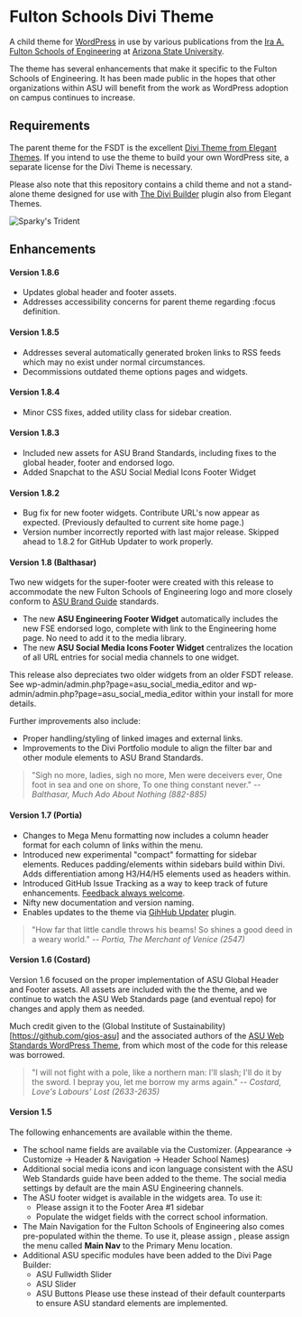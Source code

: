 # Fulton Schools Divi Theme #

A child theme for [WordPress](http://wordpress.org) in use by various publications from the [Ira A. Fulton Schools of Engineering](http://engineering.asu.edu) at [Arizona State University](http://asu.edu). 

The theme has several enhancements that make it specific to the Fulton Schools of Engineering. It has been made public in the hopes that other organizations within ASU will benefit from the work as WordPress adoption on campus continues to increase.

## Requirements ##

The parent theme for the FSDT is the excellent [Divi Theme from Elegant Themes](http://www.elegantthemes.com/gallery/divi/). If you intend to use the theme to build your own WordPress site, a separate license for the Divi Theme is necessary. 

Please also note that this repository contains a child theme and not a stand-alone theme designed for use with [The Divi Builder](http://www.elegantthemes.com/plugins/divi-builder/) plugin also from Elegant Themes. 

![Sparky's Trident](https://brandguide.asu.edu/sites/default/files/styles/panopoly_image_original/public/asu_brandhq_images_master_pitchfork_0.png?itok=CdnAzLZW)

## Enhancements ##

#### Version 1.8.6 ####
* Updates global header and footer assets.
* Addresses accessibility concerns for parent theme regarding :focus definition.

#### Version 1.8.5 ####
* Addresses several automatically generated broken links to RSS feeds which may no exist under normal circumstances.
* Decommissions outdated theme options pages and widgets.

#### Version 1.8.4 ####
* Minor CSS fixes, added utility class for sidebar creation. 

#### Version 1.8.3 ####
* Included new assets for ASU Brand Standards, including fixes to the global header, footer and endorsed logo. 
* Added Snapchat to the ASU Social Medial Icons Footer Widget

#### Version 1.8.2 ####
* Bug fix for new footer widgets. Contribute URL's now appear as expected. (Previously defaulted to current site home page.)
* Version number incorrectly reported with last major release. Skipped ahead to 1.8.2 for GitHub Updater to work properly.

#### Version 1.8 (Balthasar) ####

Two new widgets for the super-footer were created with this release to accommodate the new Fulton Schools of Engineering logo and more closely conform to [ASU Brand Guide](https://brandguide.asu.edu/web-standards/enterprise/super-footer) standards.
* The new **ASU Engineering Footer Widget** automatically includes the new FSE endorsed logo, complete with link to the Engineering home page. No need to add it to the media library.
* The new **ASU Social Media Icons Footer Widget** centralizes the location of all URL entries for social media channels to one widget.

This release also depreciates two older widgets from an older FSDT release. See wp-admin/admin.php?page=asu_social_media_editor and wp-admin/admin.php?page=asu_social_media_editor within your install for more details.

Further improvements also include:
* Proper handling/styling of linked images and external links. 
* Improvements to the Divi Portfolio module to align the filter bar and other module elements to ASU Brand Standards.

> "Sigh no more, ladies, sigh no more, Men were deceivers ever, One foot in sea and one on shore, To one thing constant never."
-- *Balthasar, Much Ado About Nothing (882-885)*

#### Version 1.7 (Portia) ####

* Changes to Mega Menu formatting now includes a column header format for each column of links within the menu.
* Introduced new experimental "compact" formatting for sidebar elements. Reduces padding/elements within sidebars build within Divi. Adds differentiation among H3/H4/H5 elements used as headers within.
* Introduced GitHub Issue Tracking as a way to keep track of future enhancements. [Feedback always welcome](https://github.com/fsoe-asu/fultonSchoolsDiviTheme/issues).
* Nifty new documentation and version naming.
* Enables updates to the theme via [GihHub Updater](https://github.com/afragen/github-updater) plugin.

> "How far that little candle throws his beams! So shines a good deed in a weary world."
-- *Portia, The Merchant of Venice (2547)*

#### Version 1.6 (Costard) ####

Version 1.6 focused on the proper implementation of ASU Global Header and Footer assets. All assets are included with the the theme, and we continue to watch the ASU Web Standards page (and eventual repo) for changes and apply them as needed.

Much credit given to the (Global Institute of Sustainability)[https://github.com/gios-asu] and the associated authors of the [ASU Web Standards WordPress Theme](https://github.com/gios-asu/ASU-Web-Standards-Wordpress-Theme), from which most of the code for this release was borrowed.

> "I will not fight with a pole, like a northern man: 
I'll slash; I'll do it by the sword. I bepray you, 
let me borrow my arms again."
-- *Costard, Love's Labours' Lost (2633-2635)*

#### Version 1.5 ####

The following enhancements are available within the theme.
* The school name fields are available via the Customizer. (Appearance -> Customize -> Header & Navigation -> Header School Names)
* Additional social media icons and icon language consistent with the ASU Web Standards guide have been added to the theme. The social media settings by default are the main ASU Engineering channels.
* The ASU footer widget is available in the widgets area. To use it:
  * Please assign it to the Footer Area #1 sidebar 
  * Populate the widget fields with the correct school information.
* The Main Navigation for the Fulton Schools of Engineering also comes pre-populated within the theme. To use it, please assign , please assign the menu called **Main Nav** to the Primary Menu location.
* Additional ASU specific modules have been added to the Divi Page Builder:
  * ASU Fullwidth Slider
  * ASU Slider
  * ASU Buttons
Please use these instead of their default counterparts to ensure ASU standard elements are implemented.

